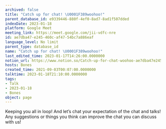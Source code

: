 ```yaml
---
archived: false
title: "Catch up for chat! \U0001F389woohoo!"
parent_database_id: e9339446-880f-4ef0-8ad7-8ad1f507dded
indexDate: 2023-01-18
platform: Google Meet
meeting_link: https://meet.google.com/jii-vdfc-nre
id: ae7dba47-e245-460c-af47-54bc7a886eaf
language_level: No limit
parent_type: database_id
name: "Catch up for chat! \U0001F389woohoo!"
last_edited_time: 2023-01-17T14:26:00.0000000
notion_url: https://www.notion.so/Catch-up-for-chat-woohoo-ae7dba47e245460caf4754bc7a886eaf
hosts: Bones
created_time: 2021-09-03T00:07:00.0000000
talktime: 2023-01-18T21:10:00.0000000
tags:
- Talk
- 2023-01-18
- Bones
object: page
---
```


Keeping you all in loop! And let’s chat your expectation of the chat and talks!
Any suggestions or things you think can improve the chat you can discuss with us!





